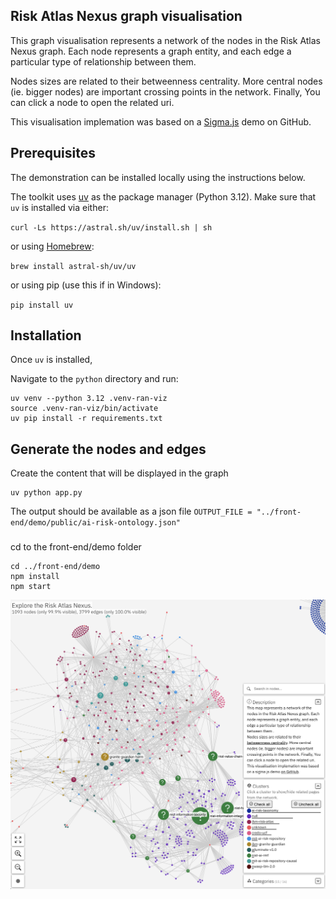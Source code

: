 ## Risk Atlas Nexus graph visualisation

This graph visualisation represents a network of the nodes in the Risk Atlas Nexus graph. Each node represents a graph entity, and each edge a particular type of relationship between them.

Nodes sizes are related to their betweenness centrality. More central nodes (ie. bigger nodes) are important crossing points in the network. Finally, You can click a node to open the related uri.

This visualisation implemation was based on a [Sigma.js](https://github.com/jacomyal/sigma.js/tree/main/packages/demo) demo on GitHub.


## Prerequisites

The demonstration can be installed locally using the instructions below. 

The toolkit uses [uv](https://docs.astral.sh/uv/) as the package manager (Python 3.12). Make sure that `uv` is installed via either:

```curl -Ls https://astral.sh/uv/install.sh | sh```

or using [Homebrew](https://brew.sh):

```brew install astral-sh/uv/uv```

or using pip (use this if in Windows):

```pip install uv```

## Installation

Once `uv` is installed,

Navigate to the `python` directory and run:

```commandline
uv venv --python 3.12 .venv-ran-viz
source .venv-ran-viz/bin/activate
uv pip install -r requirements.txt
```

## Generate the nodes and edges 
Create the content that will be displayed in the graph

```commandline
uv python app.py
```

The output should be available as a json file 
`OUTPUT_FILE = "../front-end/demo/public/ai-risk-ontology.json"`

### 
cd to the front-end/demo folder

```commandline
cd ../front-end/demo
npm install
npm start
```


![Screenshot of the UI](screenshot.png)